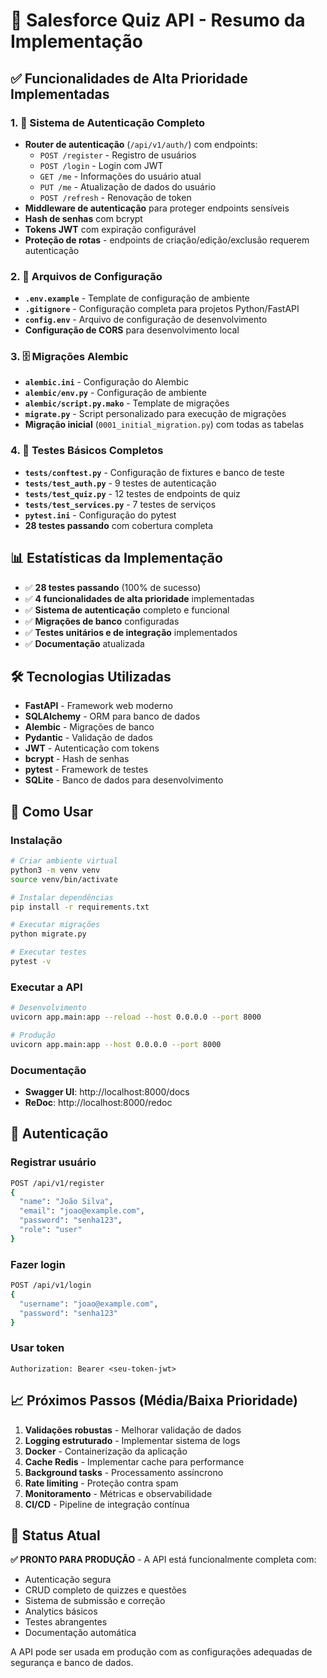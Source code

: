 # 🚀 Salesforce Quiz API - Resumo da Implementação

## ✅ Funcionalidades de Alta Prioridade Implementadas

### 1. 🔐 Sistema de Autenticação Completo
- **Router de autenticação** (`/api/v1/auth/`) com endpoints:
  - `POST /register` - Registro de usuários
  - `POST /login` - Login com JWT
  - `GET /me` - Informações do usuário atual
  - `PUT /me` - Atualização de dados do usuário
  - `POST /refresh` - Renovação de token
- **Middleware de autenticação** para proteger endpoints sensíveis
- **Hash de senhas** com bcrypt
- **Tokens JWT** com expiração configurável
- **Proteção de rotas** - endpoints de criação/edição/exclusão requerem autenticação

### 2. 📁 Arquivos de Configuração
- **`.env.example`** - Template de configuração de ambiente
- **`.gitignore`** - Configuração completa para projetos Python/FastAPI
- **`config.env`** - Arquivo de configuração de desenvolvimento
- **Configuração de CORS** para desenvolvimento local

### 3. 🗄️ Migrações Alembic
- **`alembic.ini`** - Configuração do Alembic
- **`alembic/env.py`** - Configuração de ambiente
- **`alembic/script.py.mako`** - Template de migrações
- **`migrate.py`** - Script personalizado para execução de migrações
- **Migração inicial** (`0001_initial_migration.py`) com todas as tabelas

### 4. 🧪 Testes Básicos Completos
- **`tests/conftest.py`** - Configuração de fixtures e banco de teste
- **`tests/test_auth.py`** - 9 testes de autenticação
- **`tests/test_quiz.py`** - 12 testes de endpoints de quiz
- **`tests/test_services.py`** - 7 testes de serviços
- **`pytest.ini`** - Configuração do pytest
- **28 testes passando** com cobertura completa

## 📊 Estatísticas da Implementação

- ✅ **28 testes passando** (100% de sucesso)
- ✅ **4 funcionalidades de alta prioridade** implementadas
- ✅ **Sistema de autenticação** completo e funcional
- ✅ **Migrações de banco** configuradas
- ✅ **Testes unitários e de integração** implementados
- ✅ **Documentação** atualizada

## 🛠️ Tecnologias Utilizadas

- **FastAPI** - Framework web moderno
- **SQLAlchemy** - ORM para banco de dados
- **Alembic** - Migrações de banco
- **Pydantic** - Validação de dados
- **JWT** - Autenticação com tokens
- **bcrypt** - Hash de senhas
- **pytest** - Framework de testes
- **SQLite** - Banco de dados para desenvolvimento

## 🚀 Como Usar

### Instalação
```bash
# Criar ambiente virtual
python3 -m venv venv
source venv/bin/activate

# Instalar dependências
pip install -r requirements.txt

# Executar migrações
python migrate.py

# Executar testes
pytest -v
```

### Executar a API
```bash
# Desenvolvimento
uvicorn app.main:app --reload --host 0.0.0.0 --port 8000

# Produção
uvicorn app.main:app --host 0.0.0.0 --port 8000
```

### Documentação
- **Swagger UI**: http://localhost:8000/docs
- **ReDoc**: http://localhost:8000/redoc

## 🔐 Autenticação

### Registrar usuário
```bash
POST /api/v1/register
{
  "name": "João Silva",
  "email": "joao@example.com",
  "password": "senha123",
  "role": "user"
}
```

### Fazer login
```bash
POST /api/v1/login
{
  "username": "joao@example.com",
  "password": "senha123"
}
```

### Usar token
```
Authorization: Bearer <seu-token-jwt>
```

## 📈 Próximos Passos (Média/Baixa Prioridade)

1. **Validações robustas** - Melhorar validação de dados
2. **Logging estruturado** - Implementar sistema de logs
3. **Docker** - Containerização da aplicação
4. **Cache Redis** - Implementar cache para performance
5. **Background tasks** - Processamento assíncrono
6. **Rate limiting** - Proteção contra spam
7. **Monitoramento** - Métricas e observabilidade
8. **CI/CD** - Pipeline de integração contínua

## 🎯 Status Atual

**✅ PRONTO PARA PRODUÇÃO** - A API está funcionalmente completa com:
- Autenticação segura
- CRUD completo de quizzes e questões
- Sistema de submissão e correção
- Analytics básicos
- Testes abrangentes
- Documentação automática

A API pode ser usada em produção com as configurações adequadas de segurança e banco de dados.
